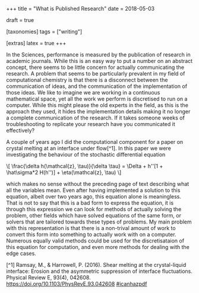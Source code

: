 +++
title = "What is Published Research"
date = 2018-05-03

draft = true

[taxonomies]
tags = ["writing"]

[extras]
latex = true
+++

In the Sciences,
performance is measured by the publication of research
in academic journals.
While this is an easy way to put a number on an abstract concept,
there seems to be little concern for actually communicating the research.
A problem that seems to be particularly prevalent in my field of computational chemistry
is that there is a disconnect between the communication of ideas,
and the communication of the implementation of those ideas.
We like to imagine we are working in a continuous mathematical space,
yet all the work we perform is discretised to run on a computer.
While this might please the old experts in the field,
as this is the approach they used,
it hides the implementation details
making it no longer a complete communication of the research.
If it takes someone weeks of troubleshooting to replicate your research
have you communicated it effectively?

A couple of years ago I did the computational component for a paper on
crystal melting at an interface under flow[^1].
In this paper we were investigating the behaviour of the stochastic differential equation

\\[
\frac{\delta h(\mathcal{z}, \tau)}{\delta \tau} = \Delta + h''[1 + \hat\sigma*2 H(h'')] + \eta(\mathcal{z}, \tau)
\\]

which makes no sense without the preceding page of text describing what all the variables mean.
Even after having implemented a solution to this equation,
albeit over two years ago,
this equation alone is meaningless.
That is not to say that this is a bad form to express the equation,
it is through this expression we can look for methods of actually solving the problem,
other fields which have solved equations of the same form,
or solvers that are tailored towards these types of problems.
My main problem with this representation is that
there is a non-trival amount of work to convert
this form into something to actually work with on a computer.
Numerous equally valid methods could be used for
the discretisataion of this equation for computation,
and even more methods for dealing with the edge cases.

[^1] Ramsay, M., & Harrowell, P. (2016). Shear melting at the crystal-liquid interface: Erosion and the asymmetric suppression of interface fluctuations. Physical Review E, 93(4), 042608. https://doi.org/10.1103/PhysRevE.93.042608 [#icanhazpdf](papers/PhysRevE.93.042608.pdf)

